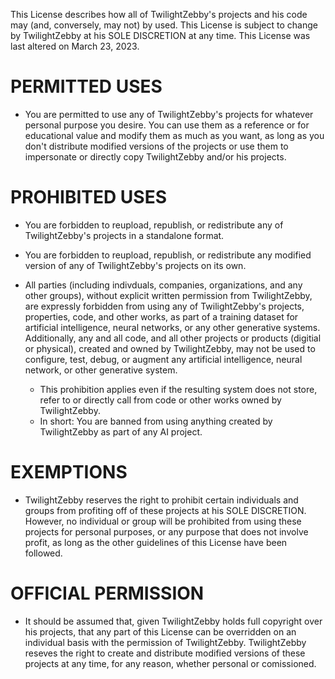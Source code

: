 This License describes how all of TwilightZebby's projects and his code may (and, conversely, may not) by used. This License is subject to change by TwilightZebby at his SOLE DISCRETION at any time. This License was last altered on March 23, 2023.


PERMITTED USES
==================

- You are permitted to use any of TwilightZebby's projects for whatever personal purpose you desire. You can use them as a reference or for educational value and modify them as much as you want, as long as you don't distribute modified versions of the projects or use them to impersonate or directly copy TwilightZebby and/or his projects.



PROHIBITED USES
==================

- You are forbidden to reupload, republish, or redistribute any of TwilightZebby's projects in a standalone format.

- You are forbidden to reupload, republish, or redistribute any modified version of any of TwilightZebby's projects on its own.

- All parties (including indivduals, companies, organizations, and any other groups), without explicit written permission from TwilightZebby, are expressly forbidden from using any of TwilightZebby's projects, properties, code, and other works, as part of a training dataset for artificial intelligence, neural networks, or any other generative systems. Additionally, any and all code, and all other projects or products (digitial or physical), created and owned by TwilightZebby, may not be used to configure, test, debug, or augment any artificial intelligence, neural network, or other generative system.
  * This prohibition applies even if the resulting system does not store, refer to or directly call from code or other works owned by TwilightZebby.
  * In short: You are banned from using anything created by TwilightZebby as part of any AI project.



EXEMPTIONS
==================

- TwilightZebby reserves the right to prohibit certain individuals and groups from profiting off of these projects at his SOLE DISCRETION. However, no individual or group will be prohibited from using these projects for personal purposes, or any purpose that does not involve profit, as long as the other guidelines of this License have been followed.



OFFICIAL PERMISSION
========================

- It should be assumed that, given TwilightZebby holds full copyright over his projects, that any part of this License can be overridden on an individual basis with the permission of TwilightZebby. TwilightZebby reseves the right to create and distribute modified versions of these projects at any time, for any reason, whether personal or comissioned.
